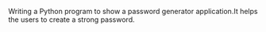Writing a Python program to show a password generator application.It helps the users to create a strong password.
